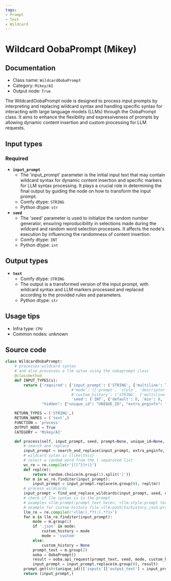 ```yaml
---
tags:
- Prompt
- Text
- Wildcard
---
```


# Wildcard OobaPrompt (Mikey)
## Documentation
- Class name: `WildcardOobaPrompt`
- Category: `Mikey/AI`
- Output node: `True`

The WildcardOobaPrompt node is designed to process input prompts by interpreting and replacing wildcard syntax and handling specific syntax for interacting with large language models (LLMs) through the OobaPrompt class. It aims to enhance the flexibility and expressiveness of prompts by allowing dynamic content insertion and custom processing for LLM requests.
## Input types
### Required
- **`input_prompt`**
    - The 'input_prompt' parameter is the initial input text that may contain wildcard syntax for dynamic content insertion and specific markers for LLM syntax processing. It plays a crucial role in determining the final output by guiding the node on how to transform the input prompt.
    - Comfy dtype: `STRING`
    - Python dtype: `str`
- **`seed`**
    - The 'seed' parameter is used to initialize the random number generator, ensuring reproducibility in selections made during the wildcard and random word selection processes. It affects the node's execution by influencing the randomness of content insertion.
    - Comfy dtype: `INT`
    - Python dtype: `int`
## Output types
- **`text`**
    - Comfy dtype: `STRING`
    - The output is a transformed version of the input prompt, with wildcard syntax and LLM markers processed and replaced according to the provided rules and parameters.
    - Python dtype: `str`
## Usage tips
- Infra type: `CPU`
- Common nodes: unknown


## Source code
```python
class WildcardOobaPrompt:
    # processes wildcard syntax
    # and also processes a llm sytax using the oobaprompt class
    @classmethod
    def INPUT_TYPES(s):
        return {'required': {'input_prompt': ('STRING', {'multiline': True, 'default': 'Prompt Text Here', 'dynamicPrompts': False}),
                             #'mode': (['prompt', 'style', 'descriptor', 'custom'], {'default': 'prompt'}),
                             #'custom_history': ('STRING', {'multiline': False, 'default': 'path to history.json', 'dynamicPrompts': True}),
                             'seed': ('INT', {'default': 0, 'min': 0, 'max': 0xffffffffffffffff})},
                "hidden": {"unique_id": "UNIQUE_ID", "extra_pnginfo": "EXTRA_PNGINFO", "prompt": "PROMPT"}}

    RETURN_TYPES = ('STRING',)
    RETURN_NAMES = ('text',)
    FUNCTION = 'process'
    OUTPUT_NODE = True
    CATEGORY = 'Mikey/AI'

    def process(self, input_prompt, seed, prompt=None, unique_id=None, extra_pnginfo=None):
        # search and replace
        input_prompt = search_and_replace(input_prompt, extra_pnginfo, prompt)
        # wildcard sytax is {like|this}
        # select a random word from the | separated list
        wc_re = re.compile(r'{([^}]+)}')
        def repl(m):
            return random.choice(m.group(1).split('|'))
        for m in wc_re.finditer(input_prompt):
            input_prompt = input_prompt.replace(m.group(0), repl(m))
        # process wildcards
        input_prompt = find_and_replace_wildcards(input_prompt, seed, debug=True)
        # check if llm syntax is in the prompt
        # examples <llm:prompt:prompt text here>, <llm:style:prompt text here>, <llm:descriptor:prompt text here>
        # example for custom history file <llm:path/to/history.json:prompt text here>
        llm_re = re.compile(r'<llm:(.*?):(.*?)>')
        for m in llm_re.finditer(input_prompt):
            mode = m.group(1)
            if '.json' in mode:
                custom_history = mode
                mode = 'custom'
            else:
                custom_history = None
            prompt_text = m.group(2)
            ooba = OobaPrompt()
            result = ooba.api_request(prompt_text, seed, mode, custom_history)
            input_prompt = input_prompt.replace(m.group(0), result)
        prompt.get(str(unique_id))['inputs']['output_text'] = input_prompt
        return (input_prompt,)

```
